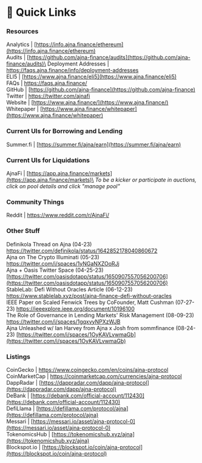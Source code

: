 # 🔗 Quick Links

### Resources

Analytics | [https://info.ajna.finance/ethereum](https://info.ajna.finance/ethereum) \
Audits | [https://github.com/ajna-finance/audits](https://github.com/ajna-finance/audits)\
Deployment Addresses | [https://faqs.ajna.finance/info/deployment-addresses ](https://faqs.ajna.finance/info/deployment-addresses)\
ELI5 | [https://www.ajna.finance/eli5](https://www.ajna.finance/eli5) \
FAQs | [https://faqs.ajna.finance/ ](https://faqs.ajna.finance/)\
GitHub | [https://github.com/ajna-finance](https://github.com/ajna-finance) \
Twitter | [https://twitter.com/ajnafi ](https://twitter.com/ajnafi)\
Website | [https://www.ajna.finance/](https://www.ajna.finance/) \
Whitepaper | [https://www.ajna.finance/whitepaper](https://www.ajna.finance/whitepaper)

### Current UIs for Borrowing and Lending

Summer.fi | [https://summer.fi/ajna/earn](https://summer.fi/ajna/earn)

### Current UIs for Liquidations

AjnaFi | [https://app.ajna.finance/markets](https://app.ajna.finance/markets)\
_To be a kicker or participate in auctions, click on pool details and click "manage pool"_&#x20;

### Community Things

Reddit | [https://www.reddit.com/r/AjnaFi/ ](https://www.reddit.com/r/AjnaFi/)

### Other Stuff

Definikola Thread on Ajna (04-23) \
[https://twitter.com/definikola/status/1642852178040860672 ](https://twitter.com/definikola/status/1642852178040860672)\
Ajna on The Crypto Illuminati (05-23) \
[https://twitter.com/i/spaces/1yNGaNXZOoRJj ](https://twitter.com/i/spaces/1yNGaNXZOoRJj)\
Ajna + Oasis Twitter Space (04-25-23) [https://twitter.com/oasisdotapp/status/1650907557056200706](https://twitter.com/oasisdotapp/status/1650907557056200706) \
StableLab: Defi Without Oracles Article (06-12-23) \
[https://www.stablelab.xyz/post/ajna-finance-defi-without-oracles ](https://www.stablelab.xyz/post/ajna-finance-defi-without-oracles)\
IEEE Paper on Scaled Fenwick Trees by CoFounder, Matt Cushman (07-27-23) [https://ieeexplore.ieee.org/document/10196100 ](https://ieeexplore.ieee.org/document/10196100)\
The Role of Governance in Lending Markets' Risk Management (08-09-23)\
[https://twitter.com/i/spaces/1gqxvyNPXzWJB ](https://twitter.com/i/spaces/1gqxvyNPXzWJB)\
Ajna Unleashed w/ Ian Harvey from Ajna x Josh from sommfinance (08-24-23) [https://twitter.com/i/spaces/1OyKAVLvwmaGb](https://twitter.com/i/spaces/1OyKAVLvwmaGb)

### Listings

CoinGecko | [https://www.coingecko.com/en/coins/ajna-protocol ](https://www.coingecko.com/en/coins/ajna-protocol)\
CoinMarketCap | [https://coinmarketcap.com/currencies/ajna-protocol ](https://coinmarketcap.com/currencies/ajna-protocol)\
DappRadar | [https://dappradar.com/dapp/ajna-protocol](https://dappradar.com/dapp/ajna-protocol) \
DeBank | [https://debank.com/official-account/112430](https://debank.com/official-account/112430) \
DefiLlama | [https://defillama.com/protocol/ajna](https://defillama.com/protocol/ajna) \
Messari | [https://messari.io/asset/ajna-protocol-0](https://messari.io/asset/ajna-protocol-0) \
TokenomicsHub | [https://tokenomicshub.xyz/ajna](https://tokenomicshub.xyz/ajna) \
Blockspot.io | [https://blockspot.io/coin/ajna-protocol](https://blockspot.io/coin/ajna-protocol)
